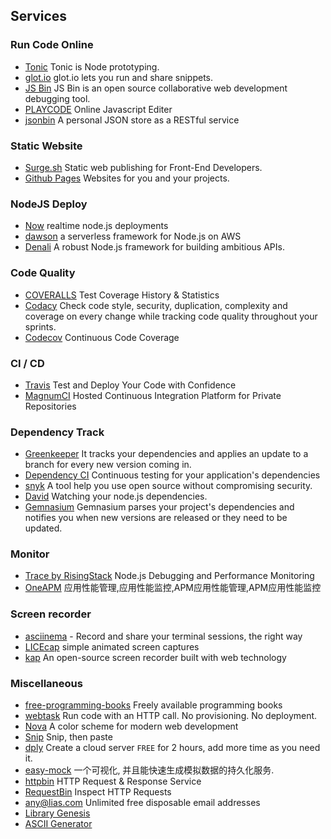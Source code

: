 ## Services

### Run Code Online
- [Tonic](https://tonicdev.com/) Tonic is Node prototyping.
- [glot.io](https://glot.io/) glot.io lets you run and share snippets.
- [JS Bin](http://jsbin.com/) JS Bin is an open source collaborative web development debugging tool.
- [PLAYCODE](https://playcode.io/) Online Javascript Editer
- [jsonbin](https://jsonbin.org/) A personal JSON store as a RESTful service

### Static Website
- [Surge.sh](https://surge.sh/) Static web publishing for Front-End Developers.
- [Github Pages](https://pages.github.com) Websites for you and your projects.

### NodeJS Deploy
- [Now](https://zeit.co/now) realtime node.js deployments
- [dawson](https://dawson.sh/) a serverless framework for Node.js on AWS
- [Denali](http://denalijs.org/) A robust Node.js framework for building ambitious APIs.

### Code Quality
- [COVERALLS](https://coveralls.io/) Test Coverage History & Statistics
- [Codacy](https://www.codacy.com/) Check code style, security, duplication, complexity and coverage on every change while tracking code quality throughout your sprints.
- [Codecov](https://codecov.io/) Continuous Code Coverage

### CI / CD
- [Travis](https://travis-ci.org/) Test and Deploy Your Code with Confidence
- [MagnumCI](https://magnum-ci.com/) Hosted Continuous Integration Platform for Private Repositories

### Dependency Track
- [Greenkeeper](https://greenkeeper.io/) It tracks your dependencies and applies an update to a branch for every new version coming in.
- [Dependency CI](https://dependencyci.com/) Continuous testing for your application's dependencies
- [snyk](https://snyk.io/) A tool help you use open source without compromising security.
- [David](https://david-dm.org/) Watching your node.js dependencies.
- [Gemnasium](https://gemnasium.com/) Gemnasium parses your project's dependencies and notifies you when new versions are released or they need to be updated.

### Monitor
- [Trace by RisingStack](https://trace.risingstack.com/) Node.js Debugging and Performance Monitoring
- [OneAPM](http://www.oneapm.com/index.html) 应用性能管理,应用性能监控,APM应用性能管理,APM应用性能监控

### Screen recorder
- [asciinema](https://asciinema.org/) - Record and share your terminal sessions, the right way
- [LICEcap](http://www.cockos.com/licecap/) simple animated screen captures
- [kap](https://getkap.co/) An open-source screen recorder built with web technology

### Miscellaneous
- [free-programming-books](https://github.com/vhf/free-programming-books) Freely available programming books
- [webtask](https://webtask.io/) Run code with an HTTP call. No provisioning. No deployment.
- [Nova](http://www.trevordmiller.com/nova/) A color scheme for modern web development
- [Snip](https://www.snipaste.com/index.html) Snip, then paste
- [dply](https://dply.co/) Create a cloud server `FREE` for 2 hours, add more time as you need it.
- [easy-mock](https://github.com/easy-mock/easy-mock) 一个可视化, 并且能快速生成模拟数据的持久化服务.
- [httpbin](https://httpbin.org/) HTTP Request & Response Service
- [RequestBin](https://requestb.in/) Inspect HTTP Requests
- [any@lias.com](https://anyalias.com/) Unlimited free disposable email addresses
- [Library Genesis](http://gen.lib.rus.ec/)
- [ASCII Generator](http://www.network-science.de/ascii/)
